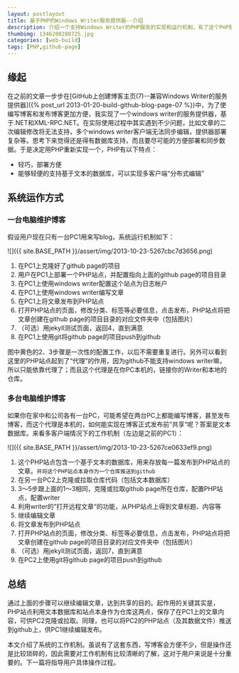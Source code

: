 ```yaml
---
layout: postlayout
title: 基于PHP的Windows Writer服务提供器--介绍
description: 介绍一个支持Windows Writer的PHP服务的实现和运行机制，有了这个PHP服务，用Writer来编写博客，插入图片就简单方便许多了。
thumbimg: 1346208288725.jpg
categories: [web-build]
tags: [PHP,github-page]
---
```


## 缘起

在之前的文章一步步在[GitHub上创建博客主页(7)--兼容Windows Writer的服务提供器]({% post_url 2013-01-20-build-github-blog-page-07 %})中，为了使编写博客和发布博客更加方便，我实现了一个windows writer的服务提供器，基于.NET和XML-RPC.NET。在实际使用过程中其实遇到不少问题，比如文章的二次编辑修改将无法支持，多个windows writer客户端无法同步编辑，提供器部署复杂等。思考下来觉得还是得有数据库支持，而且要尽可能的方便部署和同步数据。于是决定用PHP重新实现一个，PHP有以下特点：

- 轻巧，部署方便
- 能够轻便的支持基于文本的数据库，可以实现多客户端“分布式编辑”
 

## 系统运作方式

### 一台电脑维护博客

假设用户现在只有一台PC1用来写blog，系统运行机制如下：

![]({{ site.BASE_PATH }}/assert/img/2013-10-23-5267cbc7d3656.png)

1. 在PC1上克隆好了github page的项目
2. 用户在PC1上部署一个PHP站点，并配置指向上面的github page的项目目录
3. 在PC1上使用windows writer配置这个站点为日志帐户
4. 在PC1上使用windows writer编写文章
5. 在PC1上将文章发布到PHP站点
6. 打开PHP站点的页面，修改分类、标签等必要信息，点击发布，PHP站点将把文章创建在github page的项目目录的对应文件夹中（包括图片）
7. （可选）用jekyll测试页面，返回4，直到满意
8. 在PC1上使用git将github page的项目push到github

图中黄色的2、3步骤是一次性的配置工作，以后不需要重复进行。另外可以看到这里的PHP站点起到了“代理”的作用，因为github不能支持windows writer嘛，所以只能依靠代理了；而且这个代理是在你PC本机的，链接你的Writer和本地的仓库。

### 多台电脑维护博客

如果你在家中和公司各有一台PC，可能希望在两台PC上都能编写博客，甚至发布博客，而这个代理是本机的，如何能实现在博客正式发布前”共享“呢？答案是文本数据库。来看多客户端情况下的工作机制（左边是之前的PC1）：

![]({{ site.BASE_PATH }}/assert/img/2013-10-23-5267ce0633ef9.png)

1. 这个PHP站点包含一个基于文本的数据库，用来存放每一篇发布到PHP站点的文章。`并将这个PHP站点本身作为一个仓库推送到github`
2. 在另一台PC2上克隆或拉取仓库代码（包括文本数据库）
3. 3～5步跟上面的1～3相同，克隆或拉取github page所在仓库，配置PHP站点，配置writer
6. 利用writer的”打开远程文章“的功能，从PHP站点上得到文章标题、内容等
7. 继续编辑文章
8. 将文章发布到PHP站点
9. 打开PHP站点的页面，修改分类、标签等必要信息，点击发布，PHP站点将把文章创建在github page的项目目录的对应文件夹中（包括图片）
10. （可选）用jekyll测试页面，返回7，直到满意
11. 在PC2上使用git将github page的项目push到github

## 总结

通过上面的步骤可以继续编辑文章，达到共享的目的。起作用的关键其实是，PHP站点利用文本数据库和站点本身作为仓库这两点，保存了在PC1上的文章内容，可供PC2克隆或拉取。同理，也可以将PC2的PHP站点（及其数据文件）推送到github上，供PC1继续编辑发布。

本文介绍了系统的工作机制。虽说有了这套东西，写博客会方便不少，但是操作还是比较琐碎的，因此需要对工作机制有比较清晰的了解，这对于用户来说是十分重要的。下一篇将指导用户具体操作过程。